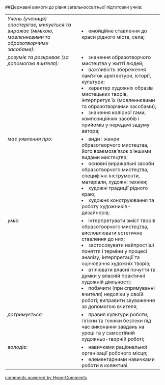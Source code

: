 <div id="hypercomments_widget" class="js-hypercomments-widget invisible"></div>

##Державні вимоги до рівня загальноосвітньої підготовки учнів:

<table>
<tbody>
<tr>
<td style="vertical-align:top !important;">
<i>Учень (учениця) спостерігає, милується та виражає (мімікою, мовленнєвими та образотворчими засобами):</i><br>
</td>
<td>
<li>емойційне ставлення до краси рідного міста, села;</li>
</td>
</tr>
<tr>
<td style="vertical-align:top !important;">
<i>розуміє та розкриває (за допомогою вчителя):</i><br>
</td>
<td>
<li>значення образотворчого мистецтва у житті людей;</li>
<li>важливість збереження пам’яток архітектури, історії, культури;</li>
<li>характер художніх образів мистецьких творів, інтерпретує їх (мовленнєвими та образотворчими засобами);</li>
<li>значення колірної гами, композиційних засобів і прийомів у передачі задуму автора;</li>
</td>
</tr>
<tr>
<td style="vertical-align:top !important;">
<i>має уявлення про:</i><br>
</td>
<td>
<li>види і жанри образотворчого мистецтва, його взаємозв’язок з іншими видами мистецтва;</li>
<li>основні виражальні засоби образотворчого мистецтва, специфічні інструменти, матеріали, художні техніки;</li>
<li>художні традиції рідного краю;</li>
<li>художнє конструювання та роботу художників-дизайнерів;</li>
</td>
</tr>
<tr>
<td style="vertical-align:top !important;">
<i>уміє:</i><br>
</td>
<td>
<li>інтерпретувати зміст творів образотворчого мистецтва, висловлювати естетичне ставлення до них;</li>
<li>застосовувати найпростіші поняття і терміни у процесі аналізу,  інтерпретації та оцінювання художніх творів;</li>
<li>втілювати власні почуття та думки у власній практичні художній діяльності;</li>
<li>побачити (при спрямуванні вчителя) недоліки у своїй роботі; виправити зауваження за допомогою вчителя;</li>
</td>
</tr>
<tr>
<td style="vertical-align:top !important;">
<i>дотримується:</i><br>
</td>
<td>
<li>правил культури роботи, гігієни та техніки безпеки під час виконання завдань на уроці та у самостійній художньо-творчій роботі;</li>
</td>
</tr>
<tr>
<td style="vertical-align:top !important;">
<i>володіє:</i><br>
</td>
<td>
<li>навичками раціональної організації робочого місця;</li>
<li>елементарними навичками роботи в колективі.</li>
</td>
</tr>
</tbody>
</table>


<div class="js-hypercomments-container">
    <a href="http://hypercomments.com" class="hc-link" title="comments widget">comments powered by HyperComments</a>
</div>
